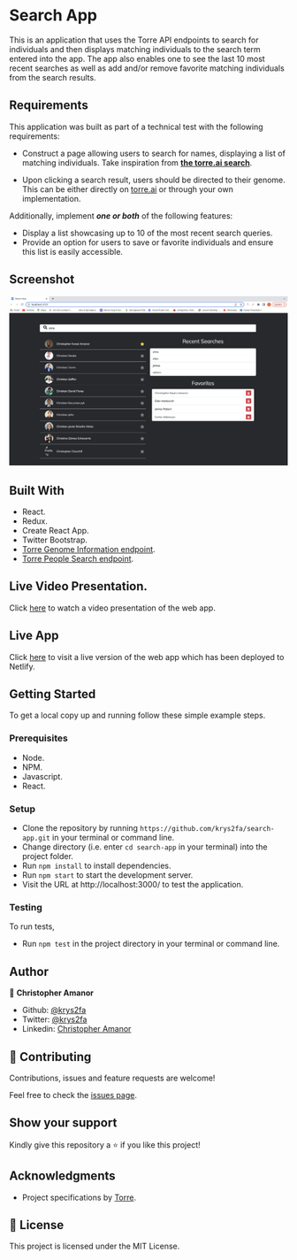 # Search App

This is an application that uses the Torre API endpoints to search for individuals and then displays matching individuals to the search term entered into the app. The app also enables one to see the last 10 most recent searches as well as add and/or remove favorite matching individuals from the search results.

## Requirements

This application was built as part of a technical test with the following requirements:

- Construct a page allowing users to search for names, displaying a list of matching individuals. Take inspiration from **[the torre.ai search](https://torre.ai/search/people-name)**.

- Upon clicking a search result, users should be directed to their genome. This can be either directly on [torre.ai](http://torre.ai/) or through your own implementation.

Additionally, implement **_one or both_** of the following features:

- Display a list showcasing up to 10 of the most recent search queries.
- Provide an option for users to save or favorite individuals and ensure this list is easily accessible.

## Screenshot

![screenshot](./src/images/app.png)

## Built With

- React.
- Redux.
- Create React App.
- Twitter Bootstrap.
- [Torre Genome Information endpoint](https://torre.ai/${result.username}).
- [Torre People Search endpoint](https://torre.ai/api/entities/_searchStream).

## Live Video Presentation.

Click [here](https://www.loom.com/share/fe8f776740d0414cada1de31b3496186) to watch a video presentation of the web app.

## Live App

Click [here](https://car-show-guide.netlify.app/) to visit a live version of the web app which has been deployed to Netlify.

## Getting Started

To get a local copy up and running follow these simple example steps.

### Prerequisites

- Node.
- NPM.
- Javascript.
- React.

### Setup

- Clone the repository by running `https://github.com/krys2fa/search-app.git` in your terminal or command line.
- Change directory (i.e. enter `cd search-app` in your terminal) into the project folder.
- Run `npm install` to install dependencies.
- Run `npm start` to start the development server.
- Visit the URL at http://localhost:3000/ to test the application.

### Testing

To run tests,

- Run `npm test` in the project directory in your terminal or command line.

## Author

👤 **Christopher Amanor**

- Github: [@krys2fa](https://github.com/krys2fa)
- Twitter: [@krys2fa](https://twitter.com/krys2fa)
- Linkedin: [Christopher Amanor](https://www.linkedin.com/in/christopher-amanor/)

## 🤝 Contributing

Contributions, issues and feature requests are welcome!

Feel free to check the [issues page](https://github.com/krys2fa/tv-show-guide/issues).

## Show your support

Kindly give this repository a ⭐️ if you like this project!

## Acknowledgments

- Project specifications by [Torre](https://www.torre.ai).

## 📝 License

This project is licensed under the MIT License.
